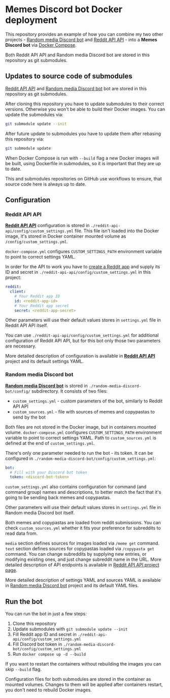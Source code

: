 # Memes Discord bot Docker deployment

This repository provides an example of how you can combine my two other projects - [Random media Discord bot](https://github.com/Electronic-Mango/random-media-discord-bot) and [Reddit API API](https://github.com/Electronic-Mango/reddit-api-api) - into a **Memes Discord bot** via [Docker Compose](https://docs.docker.com/compose/).

Both Reddit API API and Random media Discord bot are stored in this repository as git submodules.



## Updates to source code of submodules

[Reddit API API](https://github.com/Electronic-Mango/reddit-api-api) and [Random media Discord bot](https://github.com/Electronic-Mango/random-media-discord-bot) bot are stored in this repository as git submodules.

After cloning this repository you have to update submodules to their correct versions.
Otherwise you won't be able to build their Docker images.
You can update the submodules via:

```bash
git submodule update --init
```

After future update to submodules you have to update them after rebasing this repository via:

```bash
git submodule update
```

When Docker Compose is run with `--build` flag a new Docker images will be built, using Dockerfile in submodules, so it is important that they are up to date.

This and submodules repositories on GitHub use workflows to ensure, that source code here is always up to date.



## Configuration

### Reddit API API

[**Reddit API API**](https://github.com/Electronic-Mango/reddit-api-api) configuration is stored in `./reddit-api-api/config/custom_settings.yml` file.
This file isn't loaded into the Docker image, it's stored in Docker container mounted volume as `/config/custom_settings.yml`.

`docker-compose.yml` configures `CUSTOM_SETTINGS_PATH` environment variable to point to correct settings YAML.

In order for the API to work you have to [create a Reddit app](https://old.reddit.com/prefs/apps/) and supply its ID and secret in `./reddit-api-api/config/custom_settings.yml` in this project:

```yaml
reddit:
  client:
    # Your Reddit app ID
    id: <reddit-app-id>
    # Your Reddit app secret
    secret: <reddit-app-secret>
```

Other parameters will use their default values stores in `settings.yml` file in Reddit API API itself.

You can use `./reddit-api-api/config/custom_settings.yml` for additional configuration of Reddit API API, but for this bot only those two parameters are necessary.

More detailed description of configuration is available in [**Reddit API API**](https://github.com/Electronic-Mango/reddit-api-api) project and its default settings YAML.


### Random media Discord bot

[**Random media Discord bot**](https://github.com/Electronic-Mango/random-media-discord-bot) is stored in `./random-media-discord-bot/config/` subdirectory.
It consists of two files:

 * `custom_settings.yml` - custom parameters of the bot, similarly to Reddit API API
 * `custom_sources.yml` - file with sources of memes and copypastas to send by the bot

Both files are not stored in the Docker image, but in containers mounted volume.
`docker-compose.yml` configures `CUSTOM_SETTINGS_PATH` environment variable to point to correct settings YAML.
Path to `custom_sources.yml` is defined at the end of `custom_settings.yml`.

There's only one parameter needed to run the bot - its token.
It can be configured in `./random-media-discord-bot/config/custom_settings.yml`:

```yaml
bot:
  # Fill with your Discord bot token
  token: <discord-bot-token>
```

`custom_settings.yml` also contains configuration for command (and command group) names and descriptions, to better match the fact that it's going to be sending back memes and copypastas.

Other parameters will use their default values stores in `settings.yml` file in Random media Discord bot itself.

Both memes and copypastas are loaded from reddit submissions.
You can check `custom_sources.yml` whether it fits your preference for subreddits to read data from.

`media` section defines sources for images loaded via `/meme get` command.
`text` section defines sources for copypastas loaded via `/copypasta get` command.
You can change subreddits by supplying new entries, or modifying existing ones, and just change subreddit name in the URL.
More detailed description of API endpoints is available in [Reddit API API project page](https://github.com/Electronic-Mango/reddit-api-api).

More detailed description of settings YAML and sources YAML is available in [Random media Discord bot](https://github.com/Electronic-Mango/random-media-discord-bot) project and its default YAML files.



## Run the bot

You can run the bot in just a few steps:

 1. Clone this repository
 1. Update submodules with `git submodule update --init`
 1. Fill Reddit app ID and secret in `./reddit-api-api/config/custom_settings.yml`
 1. Fill Discord bot token in `./random-media-discord-bot/config/custom_settings.yml`
 1. Run `docker compose up -d --build`

If you want to restart the containers without rebuilding the images you can skip `--build` flag.

Configuration files for both submodules are stored in the container as mounted volumes.
Changes to them will be applied after containers restart, you don't need to rebuild Docker images.

